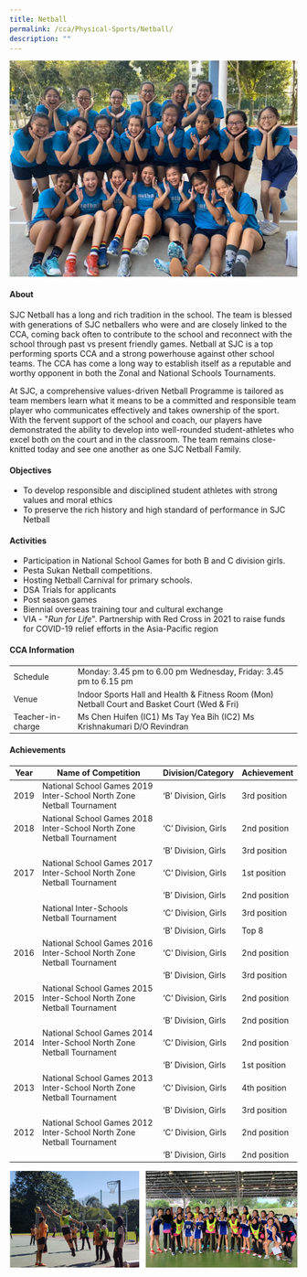 ```yaml
---
title: Netball
permalink: /cca/Physical-Sports/Netball/
description: ""
---
```


![](/images/CCA/Physical%20Sports/Netball/N1.jpg)

#### **About**


SJC Netball has a long and rich tradition in the school. The team is blessed with generations of SJC netballers who were and are closely linked to the CCA, coming back often to contribute to the school and reconnect with the school through past vs present friendly games. Netball at SJC is a top performing sports CCA and a strong powerhouse against other school teams. The CCA has come a long way to establish itself as a reputable and worthy opponent in both the Zonal and National Schools Tournaments.

  

At SJC, a comprehensive values-driven Netball Programme is tailored as team members learn what it means to be a committed and responsible team player who communicates effectively and takes ownership of the sport. With the fervent support of the school and coach, our players have demonstrated the ability to develop into well-rounded student-athletes who excel both on the court and in the classroom. The team remains close-knitted today and see one another as one SJC Netball Family.

#### **Objectives**


*   To develop responsible and disciplined student athletes with strong values and moral ethics
*   To preserve the rich history and high standard of performance in SJC Netball

#### **Activities**


*   Participation in National School Games for both B and C division girls.
*   Pesta Sukan Netball competitions.
*   Hosting Netball Carnival for primary schools.
*   DSA Trials for applicants
*   Post season games
*   Biennial overseas training tour and cultural exchange
*   VIA - "_Run for Life_". Partnership with Red Cross in 2021 to raise funds  
    for COVID-19 relief efforts in the Asia-Pacific region

#### **CCA Information**

|                    |                                                                                               |
|--------------------|-----------------------------------------------------------------------------------------------|
| Schedule           | Monday: 3.45 pm to 6.00 pm  Wednesday, Friday: 3.45 pm to 6.15 pm                             |
| Venue              | Indoor Sports Hall and Health & Fitness Room (Mon) Netball Court and Basket Court (Wed & Fri) |
| Teacher-in-charge  | Ms Chen Huifen (IC1) Ms Tay Yea Bih (IC2) Ms Krishnakumari D/O Revindran                      |

#### **Achievements**


| Year | Name of Competition                                                   | Division/Category   | Achievement  |
|:----:|-----------------------------------------------------------------------|---------------------|--------------|
| 2019 | National School Games 2019 Inter-School North Zone Netball Tournament | ‘B’ Division, Girls | 3rd position |
| 2018 | National School Games 2018 Inter-School North Zone Netball Tournament | ‘C’ Division, Girls | 2nd position |
|      |                                                                       | ‘B’ Division, Girls | 3rd position |
| 2017 | National School Games 2017 Inter-School North Zone Netball Tournament | ‘C’ Division, Girls | 1st position |
|      |                                                                       | ‘B’ Division, Girls | 2nd position |
|      | National Inter-Schools Netball Tournament                             | ‘C’ Division, Girls | 3rd position |
|      |                                                                       | ‘B’ Division, Girls | Top 8        |
| 2016 | National School Games 2016 Inter-School North Zone Netball Tournament | ‘C’ Division, Girls | 2nd position |
|      |                                                                       | ‘B’ Division, Girls | 3rd position |
| 2015 | National School Games 2015 Inter-School North Zone Netball Tournament | ‘C’ Division, Girls | 2nd position |
|      |                                                                       | ‘B’ Division, Girls | 2nd position |
| 2014 | National School Games 2014 Inter-School North Zone Netball Tournament | ‘C’ Division, Girls | 2nd position |
|      |                                                                       | ‘B’ Division, Girls | 1st position |
| 2013 | National School Games 2013 Inter-School North Zone Netball Tournament | ‘C’ Division, Girls | 4th position |
|      |                                                                       | ‘B’ Division, Girls | 3rd position |
| 2012 | National School Games 2012 Inter-School North Zone Netball Tournament | ‘C’ Division, Girls | 2nd position |
|      |                                                                       | ‘B’ Division, Girls | 2nd position |

  

![](/images/CCA/Physical%20Sports/Netball/N2.png)